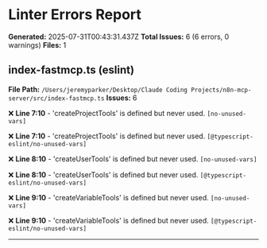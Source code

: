 # Linter Errors Report

**Generated:** 2025-07-31T00:43:31.437Z
**Total Issues:** 6 (6 errors, 0 warnings)
**Files:** 1

## index-fastmcp.ts (eslint)

**File Path:** `/Users/jeremyparker/Desktop/Claude Coding Projects/n8n-mcp-server/src/index-fastmcp.ts`
**Issues:** 6

❌ **Line 7:10** - 'createProjectTools' is defined but never used. `[no-unused-vars]`

❌ **Line 7:10** - 'createProjectTools' is defined but never used. `[@typescript-eslint/no-unused-vars]`

❌ **Line 8:10** - 'createUserTools' is defined but never used. `[no-unused-vars]`

❌ **Line 8:10** - 'createUserTools' is defined but never used. `[@typescript-eslint/no-unused-vars]`

❌ **Line 9:10** - 'createVariableTools' is defined but never used. `[no-unused-vars]`

❌ **Line 9:10** - 'createVariableTools' is defined but never used. `[@typescript-eslint/no-unused-vars]`

---

